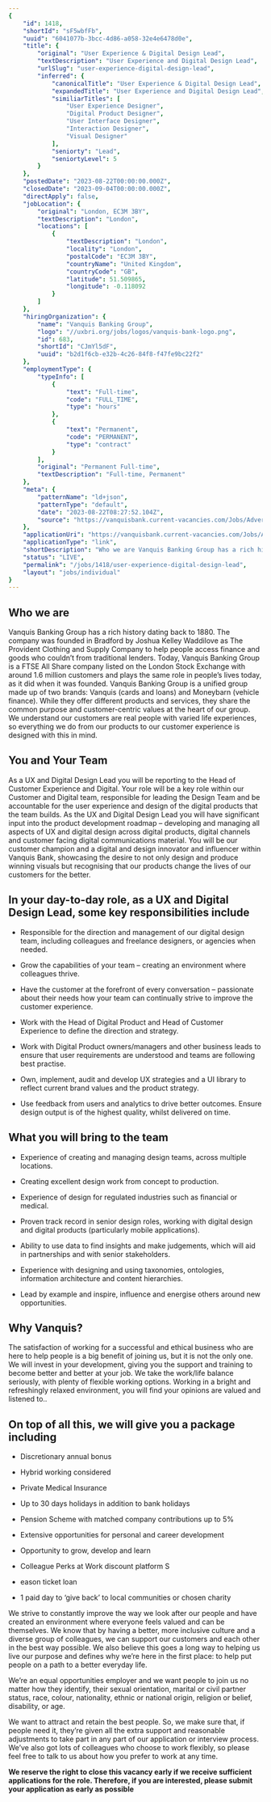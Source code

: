 ```yaml
---
{
	"id": 1418,
	"shortId": "sF5wbfFb",
	"uuid": "6041077b-3bcc-4d86-a058-32e4e6478d0e",
	"title": {
		"original": "User Experience & Digital Design Lead",
		"textDescription": "User Experience and Digital Design Lead",
		"urlSlug": "user-experience-digital-design-lead",
		"inferred": {
			"canonicalTitle": "User Experience & Digital Design Lead",
			"expandedTitle": "User Experience and Digital Design Lead",
			"similiarTitles": [
				"User Experience Designer",
				"Digital Product Designer",
				"User Interface Designer",
				"Interaction Designer",
				"Visual Designer"
			],
			"seniorty": "Lead",
			"seniortyLevel": 5
		}
	},
	"postedDate": "2023-08-22T00:00:00.000Z",
	"closedDate": "2023-09-04T00:00:00.000Z",
	"directApply": false,
	"jobLocation": {
		"original": "London, EC3M 3BY",
		"textDescription": "London",
		"locations": [
			{
				"textDescription": "London",
				"locality": "London",
				"postalCode": "EC3M 3BY",
				"countryName": "United Kingdom",
				"countryCode": "GB",
				"latitude": 51.509865,
				"longitude": -0.118092
			}
		]
	},
	"hiringOrganization": {
		"name": "Vanquis Banking Group",
		"logo": "//uxbri.org/jobs/logos/vanquis-bank-logo.png",
		"id": 683,
		"shortId": "CJmYl5dF",
		"uuid": "b2d1f6cb-e32b-4c26-84f8-f47fe9bc22f2"
	},
	"employmentType": {
		"typeInfo": [
			{
				"text": "Full-time",
				"code": "FULL_TIME",
				"type": "hours"
			},
			{
				"text": "Permanent",
				"code": "PERMANENT",
				"type": "contract"
			}
		],
		"original": "Permanent Full-time",
		"textDescription": "Full-time, Permanent"
	},
	"meta": {
		"patternName": "ld+json",
		"patternType": "default",
		"date": "2023-08-22T08:27:52.104Z",
		"source": "https://vanquisbank.current-vacancies.com/Jobs/Advert/3188855?cid=1804&rsid=0&js=0&LinkType=1&FromSearch=False"
	},
	"applicationUri": "https://vanquisbank.current-vacancies.com/Jobs/Advert/3188855?cid=1804&rsid=0&js=0&LinkType=1&FromSearch=False",
	"applicationType": "link",
	"shortDescription": "Who we are Vanquis Banking Group has a rich history dating back to 1880. The company was founded in Bradford by Joshua Kelley Waddilove as The Provident Clothing and Supply Company to help people",
	"status": "LIVE",
	"permalink": "/jobs/1418/user-experience-digital-design-lead",
	"layout": "jobs/individual"
}
---
```

<h2>Who we are</h2><p>Vanquis Banking Group has a rich history dating back to 1880. The company was founded in Bradford by Joshua Kelley Waddilove as The Provident Clothing and Supply Company to help people access finance and goods who couldn’t from traditional lenders. Today, Vanquis Banking Group is a FTSE All Share company listed on the London Stock Exchange with around 1.6 million customers and plays the same role in people’s lives today, as it did when it was founded. Vanquis Banking Group is a unified group made up of two brands: Vanquis (cards and loans) and Moneybarn (vehicle finance). While they offer different products and services, they share the common purpose and customer-centric values at the heart of our group. We understand our customers are real people with varied life experiences, so everything we do from our products to our customer experience is designed with this in mind.</p><h2>You and Your Team</h2><p>As a UX and Digital Design Lead you will be reporting to the Head of Customer Experience and Digital. Your role will be a key role within our Customer and Digital team, responsible for leading the Design Team and be accountable for the user experience and design of the digital products that the team builds. As the UX and Digital Design Lead you will have significant input into the product development roadmap – developing and managing all aspects of UX and digital design across digital products, digital channels and customer facing digital communications material. You will be our customer champion and a digital and design innovator and influencer within Vanquis Bank, showcasing the desire to not only design and produce winning visuals but recognising that our products change the lives of our customers for the better.</p><h2>In your day-to-day role, as a UX and Digital Design Lead, some key responsibilities include</h2><ul><li><p>Responsible for the direction and management of our digital design team, including colleagues and freelance designers, or agencies when needed.</p></li><li><p>Grow the capabilities of your team – creating an environment where colleagues thrive.</p></li><li><p>Have the customer at the forefront of every conversation – passionate about their needs how your team can continually strive to improve the customer experience.</p></li><li><p>Work with the Head of Digital Product and Head of Customer Experience to define the direction and strategy.</p></li><li><p>Work with Digital Product owners/managers and other business leads to ensure that user requirements are understood and teams are following best practise.</p></li><li><p>Own, implement, audit and develop UX strategies and a UI library to reflect current brand values and the product strategy.</p></li><li><p>Use feedback from users and analytics to drive better outcomes. Ensure design output is of the highest quality, whilst delivered on time.</p></li></ul><h2>What you will bring to the team</h2><ul><li><p>Experience of creating and managing design teams, across multiple locations.</p></li><li><p>Creating excellent design work from concept to production.</p></li><li><p>Experience of design for regulated industries such as financial or medical.</p></li><li><p>Proven track record in senior design roles, working with digital design and digital products (particularly mobile applications).</p></li><li><p>Ability to use data to find insights and make judgements, which will aid in partnerships and with senior stakeholders.</p></li><li><p>Experience with designing and using taxonomies, ontologies, information architecture and content hierarchies.</p></li><li><p>Lead by example and inspire, influence and energise others around new opportunities.</p></li></ul><h2>Why Vanquis?</h2><p>The satisfaction of working for a successful and ethical business who are here to help people is a big benefit of joining us, but it is not the only one. We will invest in your development, giving you the support and training to become better and better at your job. We take the work/life balance seriously, with plenty of flexible working options. Working in a bright and refreshingly relaxed environment, you will find your opinions are valued and listened to..</p><h2>On top of all this, we will give you a package including</h2><ul><li><p>Discretionary annual bonus</p></li><li><p>Hybrid working considered</p></li><li><p>Private Medical Insurance</p></li><li><p>Up to 30 days holidays in addition to bank holidays</p></li><li><p>Pension Scheme with matched company contributions up to 5%</p></li><li><p>Extensive opportunities for personal and career development</p></li><li><p>Opportunity to grow, develop and learn</p></li><li><p>Colleague Perks at Work discount platform S</p></li><li><p>eason ticket loan</p></li><li><p>1 paid day to ‘give back’ to local communities or chosen charity</p></li></ul><p>We strive to constantly improve the way we look after our people and have created an environment where everyone feels valued and can be themselves. We know that by having a better, more inclusive culture and a diverse group of colleagues, we can support our customers and each other in the best way possible. We also believe this goes a long way to helping us live our purpose and defines why we’re here in the first place: to help put people on a path to a better everyday life.</p><p>We’re an equal opportunities employer and we want people to join us no matter how they identify, their sexual orientation, marital or civil partner status, race, colour, nationality, ethnic or national origin, religion or belief, disability, or age.</p><p>We want to attract and retain the best people. So, we make sure that, if people need it, they’re given all the extra support and reasonable adjustments to take part in any part of our application or interview process. We’ve also got lots of colleagues who choose to work flexibly, so please feel free to talk to us about how you prefer to work at any time.</p><p><strong>We reserve the right to close this vacancy early if we receive sufficient applications for the role. Therefore, if you are interested, please submit your application as early as possible</strong></p>
